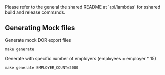 Please refer to the general the shared README at `api/lambdas' for sshared build and release commands.

## Generating Mock files

Generate mock DOR export files

```
make generate
```

Generate with specific number of employers (employees = employer * 15)

```
make generate EMPLOYER_COUNT=2000
```